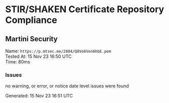 # STIR/SHAKEN Certificate Repository Compliance

## Martini Security

Name: `https://p.mtsec.me/2884/Q8Vo6Ven6hbE.pem`\
Tested At: 15 Nov 23 16:50 UTC\
Time: 80ms

### Issues

no warning, or error, or notice date level issues were found

Generated: 15 Nov 23 16:51 UTC